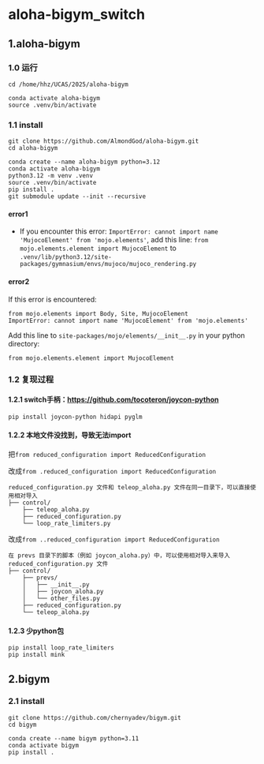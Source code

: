 # aloha-bigym_switch

## 1.aloha-bigym
### 1.0 运行
```
cd /home/hhz/UCAS/2025/aloha-bigym

conda activate aloha-bigym
source .venv/bin/activate
```

### 1.1 install
```
git clone https://github.com/AlmondGod/aloha-bigym.git
cd aloha-bigym

conda create --name aloha-bigym python=3.12
conda activate aloha-bigym
python3.12 -m venv .venv
source .venv/bin/activate
pip install .
git submodule update --init --recursive   
```
#### error1
- If you encounter this error: `ImportError: cannot import name 'MujocoElement' from 'mojo.elements'`, add this line: 
`from mojo.elements.element import MujocoElement` 
to `.venv/lib/python3.12/site-packages/gymnasium/envs/mujoco/mujoco_rendering.py`
#### error2
If this error is encountered: 

```
from mojo.elements import Body, Site, MujocoElement
ImportError: cannot import name 'MujocoElement' from 'mojo.elements'
```

Add this line to `site-packages/mojo/elements/__init__.py` in your python directory:

`from mojo.elements.element import MujocoElement`



### 1.2 复现过程
#### 1.2.1 switch手柄：https://github.com/tocoteron/joycon-python
```
pip install joycon-python hidapi pyglm   
```
#### 1.2.2 本地文件没找到，导致无法import
把`from reduced_configuration import ReducedConfiguration`

改成`from .reduced_configuration import ReducedConfiguration
`
```
reduced_configuration.py 文件和 teleop_aloha.py 文件在同一目录下，可以直接使用相对导入
├── control/
    ├── teleop_aloha.py
    ├── reduced_configuration.py
    └── loop_rate_limiters.py
```
改成`from ..reduced_configuration import ReducedConfiguration`
```
在 prevs 目录下的脚本（例如 joycon_aloha.py）中，可以使用相对导入来导入 reduced_configuration.py 文件
├── control/
    ├── prevs/
    │   ├── __init__.py
    │   ├── joycon_aloha.py
    │   └── other_files.py
    ├── reduced_configuration.py
    └── teleop_aloha.py
```
#### 1.2.3 少python包
```
pip install loop_rate_limiters
pip install mink
```

## 2.bigym

### 2.1 install
```
git clone https://github.com/chernyadev/bigym.git
cd bigym

conda create --name bigym python=3.11
conda activate bigym
pip install .
```
